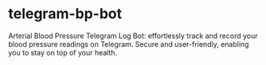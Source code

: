 # telegram-bp-bot
Arterial Blood Pressure Telegram Log Bot: effortlessly track and record your blood pressure readings on Telegram. Secure and user-friendly, enabling you to stay on top of your health.
